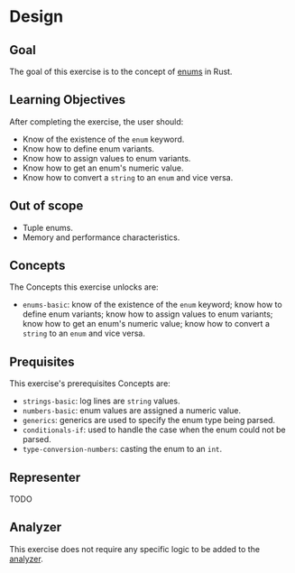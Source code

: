 # Design

## Goal

The goal of this exercise is to the concept of [enums][thebook] in Rust. 

## Learning Objectives 

After completing the exercise, the user should:

- Know of the existence of the `enum` keyword.
- Know how to define enum variants.
- Know how to assign values to enum variants.
- Know how to get an enum's numeric value.
- Know how to convert a `string` to an `enum` and vice versa.

## Out of scope

- Tuple enums.
- Memory and performance characteristics.

## Concepts

The Concepts this exercise unlocks are:

- `enums-basic`: know of the existence of the `enum` keyword; know how to define enum variants; know how to assign values to enum variants; know how to get an enum's numeric value; know how to convert a `string` to an `enum` and vice versa.

## Prequisites

This exercise's prerequisites Concepts are:

- `strings-basic`: log lines are `string` values.
- `numbers-basic`: enum values are assigned a numeric value.
- `generics`: generics are used to specify the enum type being parsed.
- `conditionals-if`: used to handle the case when the enum could not be parsed.
- `type-conversion-numbers`: casting the enum to an `int`.

## Representer

TODO

## Analyzer

This exercise does not require any specific logic to be added to the [analyzer][analyzer].

[analyzer]: https://github.com/exercism/rust-analyzer
[thebook]: https://doc.rust-lang.org/book/ch06-00-enums.html

